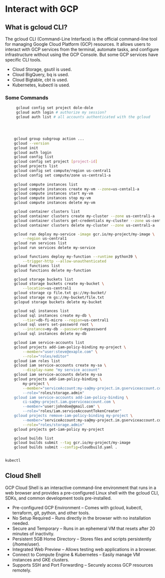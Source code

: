 # Interact with GCP

## What is gcloud CLI?

The gcloud CLI (Command-Line Interface) is the official command-line tool for managing Google Cloud Platform (GCP) resources. It allows users to interact with GCP services from the terminal, automate tasks, and configure infrastructure without using the GCP Console.
But some GCP services have specific CLI tools.

- Cloud Storage, gsutil is used.
- Cloud BigQuery, bq is used.
- Cloud Bigtable, cbt is used.
- Kubernetes, kubectl is used.

### Some Commands

```bash
     gcloud config set project dole-dole
     gcloud auth login # authorize my session?
     gcloud auth list # all accounts authenticated with the gcloud




    gcloud group subgroup action ...
    gcloud --version
    gcloud init 
    gcloud auth login
    gcloud config list
    gcloud config set project [project-id]
    gcloud projects list
    gcloud config set compute/region us-central1
    gcloud config set compute/zone us-central1-a
    
    gcloud compute instances list
    gcloud compute instances create my-vm --zone=us-cental1-a
    gcloud compute instances start my-vm
    gcloud compute instances stop my-vm
    gcloud compute instances delete my-vm

    gcloud container clusters list
    gcloud container clusters create my-cluster --zone us-central1-a
    gcloud container clusters get-credentials my-cluster --zone us-central1-a
    gcloud container clusters delete my-cluster --zone us-central1-a

    gcloud run deploy my-service -image gcr.io/my-project/my-image \
        --region us-central1
    gcloud run services list
    gcloud run services delete my-service

    gcloud functions deploy my-function --runtime python39 \
        --trigger-http --allow-unauthenticated 
    gcloud functions list
    gcloud functions delete my-function 

    gcloud storage buckets list
    gcloud storage buckets create my-bucket \
        --location=us-central1
    gcloud storage cp file.txt gs://my-bucket/
    gcloud storage rm gs://my-bucket/file.txt
    gclopud storage buckets delete my-bucket 

    gcloud sql instances list
    gcloud sql instances create my-db \
        --tier=db-fi-micro --region=us-central1
    gcloud sql users set-password root \
        --instance=my-db --password=mypassword
    gcloud sql instances delete my-db

    gcloud iam service-accounts list
    gcloud projects add-iam-policy-binding my-project \
        --member="user:steve@exaple.com" \
        --role="roles/editor"
    gcloud iam roles list
    gcloud iam service-accounts create my-sa \
        --display-name "my service account" 
    gcloud iam service-accounts delete my-sa 
    gcloud projects add-iam-policy-binding \
        my-project \
        --member="serviceAccount:my-sa@my-project.im.gserviceaccount.com \
        --role="roles/storage.admin"
    gcloud iam service-accounts add-iam-policy-binding \
        ci-sa@my-project.iam.gserviceaccount.com \
        --member="user:johndoe@gmail.com" \
        --role="roles/iam.serviceAccountTokenCreator"
    gcloud projects remove-iam-policy-binding my-project \
        --member="serviceAccount:my-sa@my-project.im.gserviceaccount.com \
        --role="roles/storage.admin"
    gcloud projects get-iam-policy my-project

    gcloud builds list
    gcloud builds submit --tag gcr.io/my-project/my-image
    gcloud builds submit --config=cloudbuild.yaml . 


kubectl 
```

## Cloud Shell

GCP Cloud Shell is an interactive command-line environment that runs in a web browser and provides a pre-configured Linux shell with the gcloud CLI, SDKs, and common development tools pre-installed.

- Pre-configured GCP Environment – Comes with gcloud, kubectl, terraform, git, python, and other tools.
- No Setup Required – Runs directly in the browser with no installation needed.
- Secure and Temporary – Runs in an ephemeral VM that resets after 20 minutes of inactivity.
- Persistent 5GB Home Directory – Stores files and scripts persistently (/home/user).
- Integrated Web Preview – Allows testing web applications in a browser.
- Connect to Compute Engine & Kubernetes – Easily manage VM instances and GKE clusters.
- Supports SSH and Port Forwarding – Securely access GCP resources remotely.